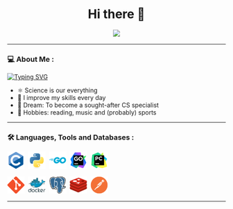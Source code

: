 <div id="header" align="center">
  <h1>
    Hi there 👋
  </h1>
  <img src=https://media.giphy.com/media/uB86ZyWQsnFSGYe2sA/giphy.gif width="290"/>
</div>

---

### 💻 About Me :
  [![Typing SVG](https://readme-typing-svg.herokuapp.com?color=%2336BCF7&lines=I+am+a+Computer+Science+student)](https://git.io/typing-svg)
- ⚛️ Science is our everything
- 💪 I improve my skills every day
- 💭 Dream: To become a sought-after CS specialist
- 🌆 Hobbies: reading, music and (probably) sports

---

### :hammer_and_wrench: Languages, Tools and Databases :
<div>
  <img src=https://github.com/devicons/devicon/blob/master/icons/c/c-original.svg title="C" alt="C" width="40" height="40"/>&nbsp;
  <img src=https://github.com/devicons/devicon/blob/master/icons/python/python-original.svg title="Python" alt="Python" width="40" height="40"/>&nbsp;
  <img src=https://github.com/devicons/devicon/blob/master/icons/go/go-original-wordmark.svg title="Go" alt="Go" width="40" height="40"/>&nbsp;
  <img src=https://github.com/devicons/devicon/blob/master/icons/goland/goland-original.svg title="Goland" alt="Goland" width="40" height="40"/>&nbsp;
  <img src=https://github.com/devicons/devicon/blob/master/icons/pycharm/pycharm-original.svg title="Pycharm" alt="Pycharm" width="40" height="40"/>&nbsp;

  <img src=https://github.com/devicons/devicon/blob/master/icons/git/git-original.svg title="Git" alt="Git" width="40" height="40"/>&nbsp;
  <img src=https://github.com/devicons/devicon/blob/master/icons/docker/docker-original-wordmark.svg title="Docker" alt="Docker" width="40" height="40"/>&nbsp;
  <img src=https://github.com/devicons/devicon/blob/master/icons/postgresql/postgresql-original.svg title="PostgreSQL" alt="PostgreSQL" width="40" height="40"/>&nbsp;
  <img src=https://github.com/devicons/devicon/blob/master/icons/redis/redis-original.svg title="Redis" alt="Redis" width="40" height="40"/>&nbsp;
  <img src=https://github.com/devicons/devicon/blob/master/icons/postman/postman-original.svg title="Postman" alt="Postman" width="40" height="40"/>&nbsp;
</div>

---
